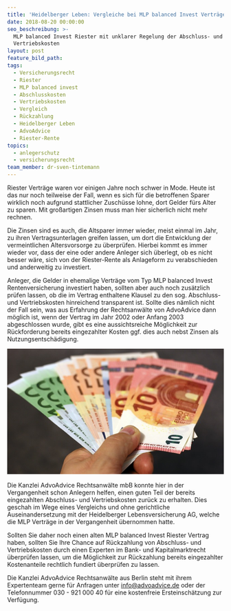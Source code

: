 ```yaml
---
title: 'Heidelberger Leben: Vergleiche bei MLP balanced Invest Verträgen'
date: 2018-08-20 00:00:00
seo_beschreibung: >-
  MLP balanced Invest Riester mit unklarer Regelung der Abschluss- und
  Vertriebskosten
layout: post
feature_bild_path:
tags:
  - Versicherungsrecht
  - Riester
  - MLP balanced invest
  - Abschlusskosten
  - Vertriebskosten
  - Vergleich
  - Rückzahlung
  - Heidelberger Leben
  - AdvoAdvice
  - Riester-Rente
topics:
  - anlegerschutz
  - versicherungsrecht
team_member: dr-sven-tintemann
---
```


Riester Vertr&auml;ge waren vor einigen Jahre noch schwer in Mode. Heute ist das nur noch teilweise der Fall, wenn es sich f&uuml;r die betroffenen Sparer wirklich noch aufgrund stattlicher Zusch&uuml;sse lohne, dort Gelder f&uuml;rs Alter zu sparen. Mit gro&szlig;artigen Zinsen muss man hier sicherlich nicht mehr rechnen.&nbsp;

Die Zinsen sind es auch, die Altsparer immer wieder, meist einmal im Jahr, zu ihren Vertragsunterlagen greifen lassen, um dort die Entwicklung der vermeintlichen Altersvorsorge zu &uuml;berpr&uuml;fen. Hierbei kommt es immer wieder vor, dass der eine oder andere Anleger sich &uuml;berlegt, ob es nicht besser w&auml;re, sich von der Riester-Rente als Anlageform zu verabschieden und anderweitig zu investiert.&nbsp;

Anleger, die Gelder in ehemalige Vertr&auml;ge vom Typ MLP balanced Invest Rentenversicherung investiert haben, sollten aber auch noch zus&auml;tzlich pr&uuml;fen lassen, ob die im Vertrag enthaltene Klausel zu den sog. Abschluss- und Vertriebskosten hinreichend transparent ist. Sollte dies n&auml;mlich nicht der Fall sein, was aus Erfahrung der Rechtsanw&auml;lte von AdvoAdvice dann m&ouml;glich ist, wenn der Vertrag im Jahr 2002 oder Anfang 2003 abgeschlossen wurde, gibt es eine aussichtsreiche M&ouml;glichkeit zur R&uuml;ckforderung bereits eingezahlter Kosten ggf. dies auch nebst Zinsen als Nutzungsentsch&auml;digung.&nbsp;

![](/uploads/money-1005464-640-2.jpg)

Die Kanzlei AdvoAdvice Rechtsanw&auml;lte mbB konnte hier in der Vergangenheit schon Anlegern helfen, einen guten Teil der bereits eingezahlten Abschluss- und Vertriebskosten zur&uuml;ck zu erhalten. Dies geschah im Wege eines Vergleichs und ohne gerichtliche Auseinandersetzung mit der Heidelberger Lebensversicherung AG, welche die MLP Vertr&auml;ge in der Vergangenheit &uuml;bernommen hatte.&nbsp;

Sollten Sie daher noch einen alten MLP balanced Invest Riester Vertrag haben, sollten Sie Ihre Chance auf R&uuml;ckzahlung von Abschluss- und Vertriebskosten durch einen Experten im Bank- und Kapitalmarktrecht &uuml;berpr&uuml;fen lassen, um die M&ouml;glichkeit zur R&uuml;ckzahlung bereits eingezahlter Kostenanteile rechtlich fundiert &uuml;berpr&uuml;fen zu lassen.

Die Kanzlei AdvoAdvice Rechtsanw&auml;lte aus Berlin steht mit ihrem Expertenteam gerne f&uuml;r Anfragen unter info@advoadvice.de oder der Telefonnummer 030 - 921 000 40 f&uuml;r eine kostenfreie Ersteinsch&auml;tzung zur Verf&uuml;gung.